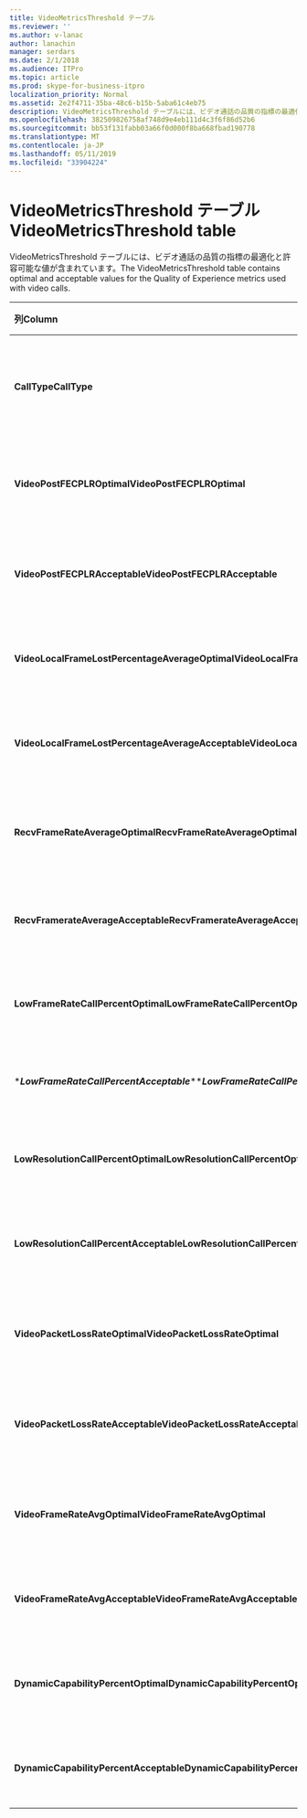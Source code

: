 ```yaml
---
title: VideoMetricsThreshold テーブル
ms.reviewer: ''
ms.author: v-lanac
author: lanachin
manager: serdars
ms.date: 2/1/2018
ms.audience: ITPro
ms.topic: article
ms.prod: skype-for-business-itpro
localization_priority: Normal
ms.assetid: 2e2f4711-35ba-48c6-b15b-5aba61c4eb75
description: VideoMetricsThreshold テーブルには、ビデオ通話の品質の指標の最適化と許容可能な値が含まれています。
ms.openlocfilehash: 382509826758af748d9e4eb111d4c3f6f86d52b6
ms.sourcegitcommit: bb53f131fabb03a66f0d000f8ba668fbad190778
ms.translationtype: MT
ms.contentlocale: ja-JP
ms.lasthandoff: 05/11/2019
ms.locfileid: "33904224"
---
```

# <a name="videometricsthreshold-table"></a><span data-ttu-id="a1e36-103">VideoMetricsThreshold テーブル</span><span class="sxs-lookup"><span data-stu-id="a1e36-103">VideoMetricsThreshold table</span></span>
 
<span data-ttu-id="a1e36-104">VideoMetricsThreshold テーブルには、ビデオ通話の品質の指標の最適化と許容可能な値が含まれています。</span><span class="sxs-lookup"><span data-stu-id="a1e36-104">The VideoMetricsThreshold table contains optimal and acceptable values for the Quality of Experience metrics used with video calls.</span></span>
  

| <span data-ttu-id="a1e36-105">**列**</span><span class="sxs-lookup"><span data-stu-id="a1e36-105">**Column**</span></span>                                               | <span data-ttu-id="a1e36-106">**データ型**</span><span class="sxs-lookup"><span data-stu-id="a1e36-106">**Data Type**</span></span>       | <span data-ttu-id="a1e36-107">**キー/インデックス**</span><span class="sxs-lookup"><span data-stu-id="a1e36-107">**Key/Index**</span></span>  | <span data-ttu-id="a1e36-108">**詳細**</span><span class="sxs-lookup"><span data-stu-id="a1e36-108">**Details**</span></span>                          |
|:---------------------------------------------------------|:--------------------|:---------------|:-------------------------------------|
| <span data-ttu-id="a1e36-109">**CallType**</span><span class="sxs-lookup"><span data-stu-id="a1e36-109">**CallType**</span></span> <br/>                                       | <span data-ttu-id="a1e36-110">int</span><span class="sxs-lookup"><span data-stu-id="a1e36-110">int</span></span>  <br/>          | <span data-ttu-id="a1e36-111">Primary</span><span class="sxs-lookup"><span data-stu-id="a1e36-111">Primary</span></span>  <br/> | <span data-ttu-id="a1e36-112">配置された呼び出しの種類です。</span><span class="sxs-lookup"><span data-stu-id="a1e36-112">Type of call that was placed.</span></span>  <br/> |
| <span data-ttu-id="a1e36-113">**VideoPostFECPLROptimal**</span><span class="sxs-lookup"><span data-stu-id="a1e36-113">**VideoPostFECPLROptimal**</span></span> <br/>                         | <span data-ttu-id="a1e36-114">decimal(5,2)</span><span class="sxs-lookup"><span data-stu-id="a1e36-114">decimal(5,2)</span></span>  <br/> |                | <span data-ttu-id="a1e36-115">既定値は、0.05 です。</span><span class="sxs-lookup"><span data-stu-id="a1e36-115">The default value is 0.05.</span></span>  <br/>    |
| <span data-ttu-id="a1e36-116">**VideoPostFECPLRAcceptable**</span><span class="sxs-lookup"><span data-stu-id="a1e36-116">**VideoPostFECPLRAcceptable**</span></span> <br/>                      | <span data-ttu-id="a1e36-117">decimal(5,2)</span><span class="sxs-lookup"><span data-stu-id="a1e36-117">decimal(5,2)</span></span>  <br/> |                | <span data-ttu-id="a1e36-118">既定値は、0.10 です。</span><span class="sxs-lookup"><span data-stu-id="a1e36-118">The default value is 0.10.</span></span>  <br/>    |
| <span data-ttu-id="a1e36-119">**VideoLocalFrameLostPercentageAverageOptimal**</span><span class="sxs-lookup"><span data-stu-id="a1e36-119">**VideoLocalFrameLostPercentageAverageOptimal**</span></span> <br/>    | <span data-ttu-id="a1e36-120">decimal(5,2)</span><span class="sxs-lookup"><span data-stu-id="a1e36-120">decimal(5,2)</span></span>  <br/> |                | <span data-ttu-id="a1e36-121">5.0 を既定値には。</span><span class="sxs-lookup"><span data-stu-id="a1e36-121">The default value is 5.0.</span></span>  <br/>     |
| <span data-ttu-id="a1e36-122">**VideoLocalFrameLostPercentageAverageAcceptable**</span><span class="sxs-lookup"><span data-stu-id="a1e36-122">**VideoLocalFrameLostPercentageAverageAcceptable**</span></span> <br/> | <span data-ttu-id="a1e36-123">decimal(5,2)</span><span class="sxs-lookup"><span data-stu-id="a1e36-123">decimal(5,2)</span></span>  <br/> |                | <span data-ttu-id="a1e36-124">既定値は、10.0 です。</span><span class="sxs-lookup"><span data-stu-id="a1e36-124">The default value is 10.0.</span></span>  <br/>    |
| <span data-ttu-id="a1e36-125">**RecvFrameRateAverageOptimal**</span><span class="sxs-lookup"><span data-stu-id="a1e36-125">**RecvFrameRateAverageOptimal**</span></span> <br/>                    | <span data-ttu-id="a1e36-126">decimal(9,4)</span><span class="sxs-lookup"><span data-stu-id="a1e36-126">decimal(9,4)</span></span>  <br/> |                | <span data-ttu-id="a1e36-127">12.0000 を既定値には。</span><span class="sxs-lookup"><span data-stu-id="a1e36-127">The default value is 12.0000.</span></span>  <br/> |
| <span data-ttu-id="a1e36-128">**RecvFramerateAverageAcceptable**</span><span class="sxs-lookup"><span data-stu-id="a1e36-128">**RecvFramerateAverageAcceptable**</span></span> <br/>                 | <span data-ttu-id="a1e36-129">decimal(9,4)</span><span class="sxs-lookup"><span data-stu-id="a1e36-129">decimal(9,4)</span></span>  <br/> |                | <span data-ttu-id="a1e36-130">7.0000 を既定値には。</span><span class="sxs-lookup"><span data-stu-id="a1e36-130">The default value is 7.0000.</span></span>  <br/>  |
| <span data-ttu-id="a1e36-131">**LowFrameRateCallPercentOptimal**</span><span class="sxs-lookup"><span data-stu-id="a1e36-131">**LowFrameRateCallPercentOptimal**</span></span> <br/>                 | <span data-ttu-id="a1e36-132">decimal(5,2)</span><span class="sxs-lookup"><span data-stu-id="a1e36-132">decimal(5,2)</span></span>  <br/> |                | <span data-ttu-id="a1e36-133">5.0 を既定値には。</span><span class="sxs-lookup"><span data-stu-id="a1e36-133">The default value is 5.0.</span></span>  <br/>     |
| <span data-ttu-id="a1e36-134">\****LowFrameRateCallPercentAcceptable***\*</span><span class="sxs-lookup"><span data-stu-id="a1e36-134">\****LowFrameRateCallPercentAcceptable***\*</span></span> <br/>        | <span data-ttu-id="a1e36-135">decimal(5,2)</span><span class="sxs-lookup"><span data-stu-id="a1e36-135">decimal(5,2)</span></span>  <br/> |                | <span data-ttu-id="a1e36-136">既定値は、10.0/</span><span class="sxs-lookup"><span data-stu-id="a1e36-136">The default value is 10.0/</span></span>  <br/>    |
| <span data-ttu-id="a1e36-137">**LowResolutionCallPercentOptimal**</span><span class="sxs-lookup"><span data-stu-id="a1e36-137">**LowResolutionCallPercentOptimal**</span></span> <br/>                | <span data-ttu-id="a1e36-138">decimal(5,2)</span><span class="sxs-lookup"><span data-stu-id="a1e36-138">decimal(5,2)</span></span>  <br/> |                | <span data-ttu-id="a1e36-139">5.0 を既定値には。</span><span class="sxs-lookup"><span data-stu-id="a1e36-139">The default value is 5.0.</span></span>  <br/>     |
| <span data-ttu-id="a1e36-140">**LowResolutionCallPercentAcceptable**</span><span class="sxs-lookup"><span data-stu-id="a1e36-140">**LowResolutionCallPercentAcceptable**</span></span> <br/>             | <span data-ttu-id="a1e36-141">decimal(5,2)</span><span class="sxs-lookup"><span data-stu-id="a1e36-141">decimal(5,2)</span></span>  <br/> |                | <span data-ttu-id="a1e36-142">既定値は、10.0 です。</span><span class="sxs-lookup"><span data-stu-id="a1e36-142">The default value is 10.0.</span></span>  <br/>    |
| <span data-ttu-id="a1e36-143">**VideoPacketLossRateOptimal**</span><span class="sxs-lookup"><span data-stu-id="a1e36-143">**VideoPacketLossRateOptimal**</span></span> <br/>                     | <span data-ttu-id="a1e36-144">foat</span><span class="sxs-lookup"><span data-stu-id="a1e36-144">foat</span></span>  <br/>         |                | <span data-ttu-id="a1e36-145">既定値は、0.05 です。</span><span class="sxs-lookup"><span data-stu-id="a1e36-145">The default value is 0.05.</span></span>  <br/>    |
| <span data-ttu-id="a1e36-146">**VideoPacketLossRateAcceptable**</span><span class="sxs-lookup"><span data-stu-id="a1e36-146">**VideoPacketLossRateAcceptable**</span></span> <br/>                  | <span data-ttu-id="a1e36-147">float</span><span class="sxs-lookup"><span data-stu-id="a1e36-147">float</span></span>  <br/>        |                | <span data-ttu-id="a1e36-148">既定値は、0.10 です。</span><span class="sxs-lookup"><span data-stu-id="a1e36-148">The default value is 0.10.</span></span>  <br/>    |
| <span data-ttu-id="a1e36-149">**VideoFrameRateAvgOptimal**</span><span class="sxs-lookup"><span data-stu-id="a1e36-149">**VideoFrameRateAvgOptimal**</span></span> <br/>                       | <span data-ttu-id="a1e36-150">float</span><span class="sxs-lookup"><span data-stu-id="a1e36-150">float</span></span>  <br/>        |                | <span data-ttu-id="a1e36-151">既定値は、12 です。</span><span class="sxs-lookup"><span data-stu-id="a1e36-151">The default value is 12.</span></span>  <br/>      |
| <span data-ttu-id="a1e36-152">**VideoFrameRateAvgAcceptable**</span><span class="sxs-lookup"><span data-stu-id="a1e36-152">**VideoFrameRateAvgAcceptable**</span></span> <br/>                    | <span data-ttu-id="a1e36-153">float</span><span class="sxs-lookup"><span data-stu-id="a1e36-153">float</span></span>  <br/>        |                | <span data-ttu-id="a1e36-154">既定値は、7 です。</span><span class="sxs-lookup"><span data-stu-id="a1e36-154">The default value is 7.</span></span>  <br/>       |
| <span data-ttu-id="a1e36-155">**DynamicCapabilityPercentOptimal**</span><span class="sxs-lookup"><span data-stu-id="a1e36-155">**DynamicCapabilityPercentOptimal**</span></span> <br/>                | <span data-ttu-id="a1e36-156">decimal(5,2)</span><span class="sxs-lookup"><span data-stu-id="a1e36-156">decimal(5,2)</span></span>  <br/> |                | <span data-ttu-id="a1e36-157">既定値は、5.00 です。</span><span class="sxs-lookup"><span data-stu-id="a1e36-157">The default value is 5.00.</span></span>  <br/>    |
| <span data-ttu-id="a1e36-158">**DynamicCapabilityPercentAcceptable**</span><span class="sxs-lookup"><span data-stu-id="a1e36-158">**DynamicCapabilityPercentAcceptable**</span></span> <br/>             | <span data-ttu-id="a1e36-159">decimal(5,2)</span><span class="sxs-lookup"><span data-stu-id="a1e36-159">decimal(5,2)</span></span>  <br/> |                | <span data-ttu-id="a1e36-160">既定値は 10.00 です。</span><span class="sxs-lookup"><span data-stu-id="a1e36-160">The default value is 10.00.</span></span>  <br/>   |

